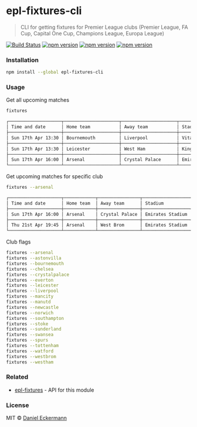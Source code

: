 # epl-fixtures-cli
> CLI for getting fixtures for Premier League clubs
> (Premier League, FA Cup, Capital One Cup, Champions League, Europa League)

[![Build Status](https://travis-ci.org/ecrmnn/epl-fixtures-cli.svg?branch=master)](https://travis-ci.org/ecrmnn/epl-fixtures-cli)
[![npm version](https://img.shields.io/npm/v/epl-fixtures-cli.svg)](http://badge.fury.io/js/epl-fixtures-cli)
[![npm version](https://img.shields.io/npm/dm/epl-fixtures-cli.svg)](http://badge.fury.io/js/epl-fixtures-cli)
[![npm version](https://img.shields.io/npm/l/epl-fixtures-cli.svg)](http://badge.fury.io/js/epl-fixtures-cli)

### Installation
```bash
npm install --global epl-fixtures-cli
```

### Usage
Get all upcoming matches
```bash
fixtures

┌────────────────────┬─────────────────────┬─────────────────────┬───────────────────────┬─────────────────────────┬───────────┐
│ Time and date      │ Home team           │ Away team           │ Stadium               │ Competition             │ Your TZ   │
├────────────────────┼─────────────────────┼─────────────────────┼───────────────────────┼─────────────────────────┼───────────┤
│ Sun 17th Apr 13:30 │ Bournemouth         │ Liverpool           │ Vitality Stadium      │ Barclays Premier League │ 14:30     │
├────────────────────┼─────────────────────┼─────────────────────┼───────────────────────┼─────────────────────────┼───────────┤
│ Sun 17th Apr 13:30 │ Leicester           │ West Ham            │ King Power Stadium    │ Barclays Premier League │ 14:30     │
├────────────────────┼─────────────────────┼─────────────────────┼───────────────────────┼─────────────────────────┼───────────┤
│ Sun 17th Apr 16:00 │ Arsenal             │ Crystal Palace      │ Emirates Stadium      │ Barclays Premier League │ 17:00     │
└────────────────────┴─────────────────────┴─────────────────────┴───────────────────────┴─────────────────────────┴───────────┘
```

Get upcoming matches for specific club
```bash
fixtures --arsenal

┌────────────────────┬────────────┬────────────────┬──────────────────┬─────────────────────────┬───────────┐
│ Time and date      │ Home team  │ Away team      │ Stadium          │ Competition             │ Your TZ   │
├────────────────────┼────────────┼────────────────┼──────────────────┼─────────────────────────┼───────────┤
│ Sun 17th Apr 16:00 │ Arsenal    │ Crystal Palace │ Emirates Stadium │ Barclays Premier League │ 17:00     │
├────────────────────┼────────────┼────────────────┼──────────────────┼─────────────────────────┼───────────┤
│ Thu 21st Apr 19:45 │ Arsenal    │ West Brom      │ Emirates Stadium │ Barclays Premier League │ 20:45     │
└────────────────────┴────────────┴────────────────┴──────────────────┴─────────────────────────┴───────────┘
```

Club flags
```bash
fixtures --arsenal
fixtures --astonvilla
fixtures --bournemouth
fixtures --chelsea
fixtures --crystalpalace
fixtures --everton
fixtures --leicester
fixtures --liverpool
fixtures --mancity
fixtures --manutd
fixtures --newcastle
fixtures --norwich
fixtures --southampton
fixtures --stoke
fixtures --sunderland
fixtures --swansea
fixtures --spurs
fixtures --tottenham
fixtures --watford
fixtures --westbrom
fixtures --westham
```

### Related
- [epl-fixtures](https://github.com/ecrmnn/epl-fixtures) - API for this module

### License
MIT © [Daniel Eckermann](http://danieleckermann.com)